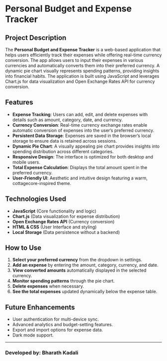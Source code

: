 # Personal Budget and Expense Tracker

## Project Description
The **Personal Budget and Expense Tracker** is a web-based application that helps users efficiently track their expenses while offering real-time currency conversion. The app allows users to input their expenses in various currencies and automatically converts them into their preferred currency. A dynamic pie chart visually represents spending patterns, providing insights into financial habits. The application is built using JavaScript and leverages Chart.js for data visualization and Open Exchange Rates API for currency conversion.

## Features
- **Expense Tracking**: Users can add, edit, and delete expenses with details such as amount, category, date, and currency.
- **Currency Conversion**: Real-time currency exchange rates enable automatic conversion of expenses into the user’s preferred currency.
- **Persistent Data Storage**: Expenses are saved in the browser’s local storage to ensure data is retained across sessions.
- **Dynamic Pie Chart**: A visually appealing pie chart provides insights into spending distribution across different categories.
- **Responsive Design**: The interface is optimized for both desktop and mobile users.
- **Total Expense Calculation**: Displays the total amount spent in the preferred currency.
- **User-Friendly UI**: Aesthetic and intuitive design featuring a warm, cottagecore-inspired theme.

## Technologies Used
- **JavaScript** (Core functionality and logic)
- **Chart.js** (Data visualization for expense distribution)
- **Open Exchange Rates API** (Currency conversion)
- **HTML & CSS** (User Interface and styling)
- **Local Storage** (Data persistence without a backend)

## How to Use
1. **Select your preferred currency** from the dropdown in settings.
2. **Add an expense** by entering the amount, category, currency, and date.
3. **View converted amounts** automatically displayed in the selected currency.
4. **Monitor spending patterns** through the pie chart.
5. **Delete expenses** when necessary.
6. **See the total expenses** updated dynamically below the expense table.

## Future Enhancements
- User authentication for multi-device sync.
- Advanced analytics and budget-setting features.
- Export and import options for expense data.
- Dark mode support.

---
### Developed by: Bharath Kadali


